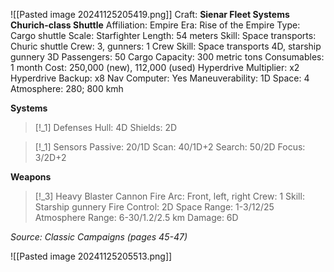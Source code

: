 ![[Pasted image 20241125205419.png]]
Craft: **Sienar Fleet Systems Churich-class Shuttle**
Affiliation: Empire
Era: Rise of the Empire
Type: Cargo shuttle
Scale: Starfighter
Length: 54 meters
Skill: Space transports: Churic shuttle
Crew: 3, gunners: 1
Crew Skill: Space transports 4D, starship gunnery 3D
Passengers: 50
Cargo Capacity: 300 metric tons
Consumables: 1 month
Cost: 250,000 (new), 112,000 (used)
Hyperdrive Multiplier: x2
Hyperdrive Backup: x8
Nav Computer: Yes
Maneuverability: 1D
Space: 4
Atmosphere: 280; 800 kmh

**Systems**
> [!_1] Defenses
> Hull: 4D
> Shields: 2D

> [!_1] Sensors
> Passive: 20/1D
> Scan: 40/1D+2
> Search: 50/2D
> Focus: 3/2D+2

**Weapons**
> [!_3] Heavy Blaster Cannon
> Fire Arc: Front, left, right
> Crew: 1
> Skill: Starship gunnery
> Fire Control: 2D
> Space Range: 1-3/12/25
> Atmosphere Range: 6-30/1.2/2.5 km
> Damage: 6D

*Source: Classic Campaigns (pages 45-47)*

![[Pasted image 20241125205513.png]]
